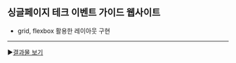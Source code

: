 ## 싱글페이지 테크 이벤트 가이드 웹사이트
- grid, flexbox 활용한 레이아웃 구현
<hr>

▶[결과물 보기](https://Bluprint-5.tinakim.repl.co)